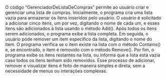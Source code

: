 O código “GerenciadorDeListaDeCompras” permite ao usuário criar e gerenciar uma lista de compras. Inicialmente, o programa cria uma lista vazia para armazenar os itens inseridos pelo usuário. O usuário é solicitado a adicionar cinco itens, um por vez, digitando o nome de cada um, e esses itens são adicionados à lista usando o método Add(). Após todos os itens serem adicionados, o programa exibe a lista completa. Em seguida, o usuário pode remover um item específico da lista, digitando o nome do item. O programa verifica se o item existe na lista com o método Contains() e, se encontrado, o item é removido com o método Remove(). Por fim, o programa exibe os itens restantes na lista, ou informa que a lista está vazia caso todos os itens tenham sido removidos. Esse processo de adicionar, remover e visualizar itens é feito de maneira simples e direta, sem a necessidade de menus ou interações complexas.
